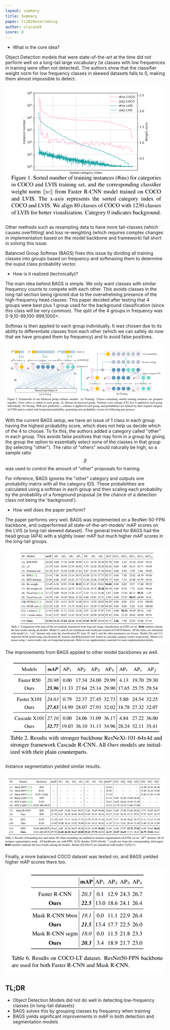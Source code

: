 ```yaml
---
layout: summary
title: Summary
paper: li2020overcoming
author: slycane9
score: 8
---
```


* What is the core idea?

Object Detection models that were state-of-the-art at the time did not perform well on a long-tail large vocabulary (ie classes with low frequenices in training were often not detected).  The authors show that the classifier weight norm for low frequency classes in skewed datasets falls to 0, making them almost impossible to detect. 

![weightnorm](li2020overcoming_2a.png)

Other methods such as resampling data to have more tail-classes (which causes overfitting) and loss re-weighting (which requires complex changes in implementation based on the model backbone and framework) fall short in solving this issue.

Balanced Group Softmax (BAGS) fixes this issue by dividing all training classes into groups based on frequency and softmaxing them to determine the ouput class probability vector.

* How is it realized (technically)?

The main idea behind BAGS is simple.  We only want classes with similar frequency counts to compete with each other.  This avoids classes in the long-tail section being ignored due to the overwhelming presence of the high-frequency head classes.  This paper decided after testing that 4 groups were best plus 1 group used for the background classification (since this class will be very common).  The split of the 4 groups in frequency was 0-9,10-99,100-999,1000+.


Softmax is then applied to each group individually.  It was chosen due to its ability to differentiate classes from each other (which we can safely do now that we have grouped them by frequency) and to avoid false positives.

![model](li2020overcoming_2b.png)


With the current BAGS setup, we have an issue of 1 class in each group having the highest probability score, which does not help us decide which of the 4 to choose.  To fix this, the authors added a category called "other" in each group.  This avoids false positives that may form in a group by giving the group the option to essentially select none of the classes in that group (by selecting "other").  The ratio of "others" would naturally be high, so a sample ratio $$\beta$$ was used to control the amount of "other" proposals for training.


For inference, BAGS ignores the "other" category and outputs one probability matrix with all the category IDS.  These probabilities are calculated using a softmax in each group and then scaling each probability by the probability of a foreground proposal (ie the chance of a detection class not being the 'background').


* How well does the paper perform?

The paper performs very well.  BAGS was implemented on a ResNet-50-FPN backbone, and outperformed all state-of-the-art-models' mAP scores on the LVIS (a long-tail skewed dataset).  The general trend for BAGS had the head group (AP4) with a slightly lower mAP but much higher mAP scores in the long-tail groups.

![results1](li2020overcoming_2c.png)

The improvements from BAGS applied to other model backbones as well.

![results2](li2020overcoming_2d.png)


Instance segmentation yielded similar results.

![results3](li2020overcoming_2e.png)

Finally, a more balanced COCO dataset was tested on, and BAGS yielded higher mAP scores there too.

![results4](li2020overcoming_2f.png)



## TL;DR
* Object Detection Models did not do well in detecting low-frequency classes (in long-tail datasets)
* BAGS solves this by grouping classes by frequency when training
* BAGS yields significant improvements in mAP in both detection and segmentation models

